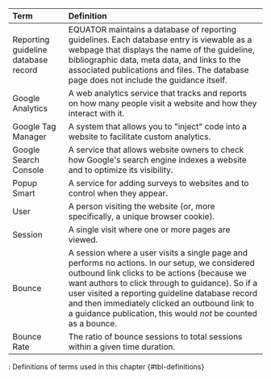 | **Term**                            | **Definition**                                                                                                                                                                                                                                                                                                                                                           |
|:-----------------|:-----------------------------------------------------|
| Reporting guideline database record | EQUATOR maintains a database of reporting guidelines. Each database entry is viewable as a webpage that displays the name of the guideline, bibliographic data, meta data, and links to the associated publications and files. The database page does not include the guidance itself.                                                                                   |
| Google Analytics                    | A web analytics service that tracks and reports on how many people visit a website and how they interact with it.                                                                                                                                                                                                                                                        |
| Google Tag Manager                  | A system that allows you to "inject" code into a website to facilitate custom analytics.                                                                                                                                                                                                                                                                                 |
| Google Search Console               | A service that allows website owners to check how Google's search engine indexes a website and to optimize its visibility.                                                                                                                                                                                                                                               |
| Popup Smart                         | A service for adding surveys to websites and to control when they appear.                                                                                                                                                                                                                                                                                                |
| User                                | A person visiting the website (or, more specifically, a unique browser cookie).                                                                                                                                                                                                                                                                                          |
| Session                             | A single visit where one or more pages are viewed.                                                                                                                                                                                                                                                                                                                       |
| Bounce                              | A session where a user visits a single page and performs no actions. In our setup, we considered outbound link clicks to be actions (because we want authors to click through to guidance). So if a user visited a reporting guideline database record and then immediately clicked an outbound link to a guidance publication, this would *not* be counted as a bounce. |
| Bounce Rate                         | The ratio of bounce sessions to total sessions within a given time duration.                                                                                                                                                                                                                                                                                             |

: Definitions of terms used in this chapter {#tbl-definitions}